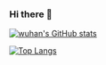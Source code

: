 ### Hi there 👋

<!--
**whwuhan/whwuhan** is a ✨ _special_ ✨ repository because its `README.md` (this file) appears on your GitHub profile.

Here are some ideas to get you started:

- 🔭 I’m currently working on ...
- 🌱 I’m currently learning ...
- 👯 I’m looking to collaborate on ...
- 🤔 I’m looking for help with ...
- 💬 Ask me about ...
- 📫 How to reach me: ...
- 😄 Pronouns: ...
- ⚡ Fun fact: ...
-->


[![wuhan's GitHub stats](https://github-readme-stats.vercel.app/api?username=whwuhan&theme=tokyonight&show_icons=true&count_private=true)](https://github.com/whwuhan)

[![Top Langs](https://github-readme-stats.vercel.app/api/top-langs?username=whwuhan&layout=compact)](https://github.com/whwuhan)


